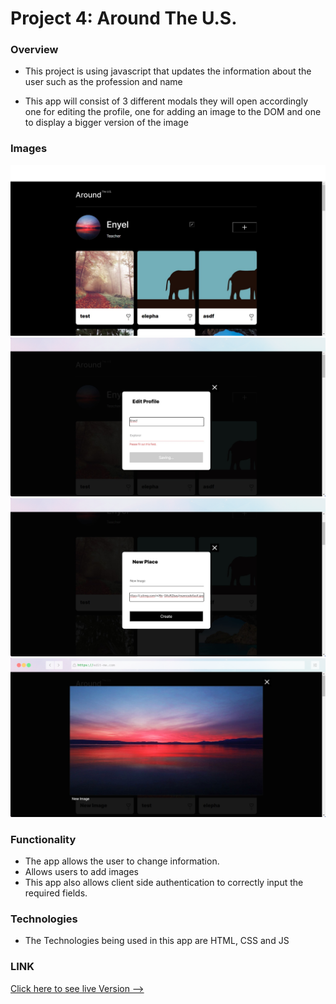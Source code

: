 # Project 4: Around The U.S.

### Overview
* This project is using javascript that updates the information about the user such as the profession and name

* This app will consist of 3 different modals they will open accordingly one for editing the profile, one for adding an image to the DOM and one to display a bigger version of the image


### Images
![Image](src/images/screenshot-rocks1.png)
![Image](src/images/screenshot-rocks2.png)
![Image](src/images/screenshot-rocks3.png)
![Image](src/images/screenshot-rocks4.png)

### Functionality

* The app allows the user to change information.
* Allows users to add images 
* This app also allows client side authentication to correctly input the required fields. 

### Technologies
* The Technologies being used in this app are HTML, CSS and JS


### LINK
[Click here to see live Version --> ](enyelsequeira.github.io/social-app)



